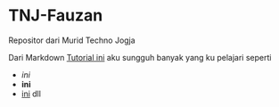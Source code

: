 # TNJ-Fauzan
Repositor dari Murid Techno Jogja

Dari Markdown [Tutorial ini](https://www.markdowntutorial.com/lesson/3/) aku sungguh banyak yang ku pelajari seperti
- _ini_
- **ini**
- [ini](www.google.com)
  dll
